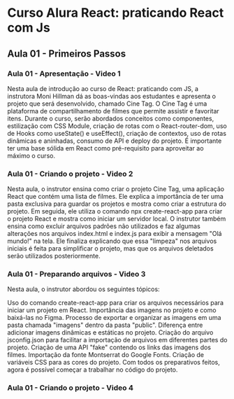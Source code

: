 # Curso Alura React: praticando React com Js

## Aula 01 - Primeiros Passos

### Aula 01 - Apresentação - Video 1

Nesta aula de introdução ao curso de React: praticando com JS, a instrutora Moni Hillman dá as boas-vindas aos estudantes e apresenta o projeto que será desenvolvido, chamado Cine Tag. O Cine Tag é uma plataforma de compartilhamento de filmes que permite assistir e favoritar itens. Durante o curso, serão abordados conceitos como componentes, estilização com CSS Module, criação de rotas com o React-router-dom, uso de Hooks como useState() e useEffect(), criação de contextos, uso de rotas dinâmicas e aninhadas, consumo de API e deploy do projeto. É importante ter uma base sólida em React como pré-requisito para aproveitar ao máximo o curso.

### Aula 01 - Criando o projeto - Video 2

Nesta aula, o instrutor ensina como criar o projeto Cine Tag, uma aplicação React que contém uma lista de filmes. Ele explica a importância de ter uma pasta exclusiva para guardar os projetos e mostra como criar a estrutura do projeto. Em seguida, ele utiliza o comando npx create-react-app para criar o projeto React e mostra como iniciar um servidor local. O instrutor também ensina como excluir arquivos padrões não utilizados e faz algumas alterações nos arquivos index.html e index.js para exibir a mensagem "Olá mundo!" na tela. Ele finaliza explicando que essa "limpeza" nos arquivos iniciais é feita para simplificar o projeto, mas que os arquivos deletados serão utilizados posteriormente.

### Aula 01 - Preparando arquivos - Video 3

Nesta aula, o instrutor abordou os seguintes tópicos:

Uso do comando create-react-app para criar os arquivos necessários para iniciar um projeto em React.
Importância das imagens no projeto e como baixá-las no Figma.
Processo de exportar e organizar as imagens em uma pasta chamada "imagens" dentro da pasta "public".
Diferença entre adicionar imagens dinâmicas e estáticas no projeto.
Criação do arquivo jsconfig.json para facilitar a importação de arquivos em diferentes partes do projeto.
Criação de uma API "fake" contendo os links das imagens dos filmes.
Importação da fonte Montserrat do Google Fonts.
Criação de variáveis CSS para as cores do projeto.
Com todos os preparativos feitos, agora é possível começar a trabalhar no código do projeto.

### Aula 01 - Criando o projeto - Video 4
